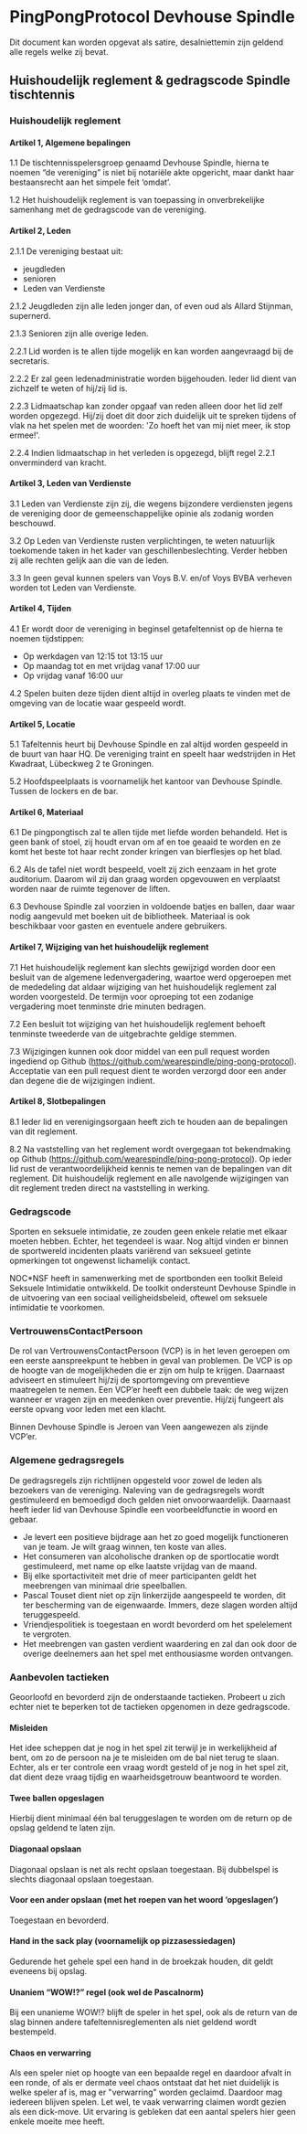 # PingPongProtocol Devhouse Spindle

Dit document kan worden opgevat als satire, desalniettemin zijn geldend alle regels welke zij bevat.

## Huishoudelijk reglement & gedragscode Spindle tischtennis

### Huishoudelijk reglement

#### Artikel 1, Algemene bepalingen

1.1 De tischtennis­spelersgroep genaamd Devhouse Spindle, hierna te noemen “de vereniging” is niet bij notariële akte opgericht, maar dankt haar bestaansrecht aan het simpele feit ‘omdat’.

1.2 Het huishoudelijk reglement is van toepassing in onverbrekelijke samenhang met de gedragscode van de vereniging.

#### Artikel 2, Leden

2.1.1 De vereniging bestaat uit:
  - jeugdleden
  - senioren
  - Leden van Verdienste

2.1.2 Jeugdleden zijn alle leden jonger dan, of even oud als Allard Stijnman, supernerd.

2.1.3 Senioren zijn alle overige leden.


2.2.1 Lid worden is te allen tijde mogelijk en kan worden aangevraagd bij de secretaris.

2.2.2 Er zal geen ledenadministratie worden bijgehouden. Ieder lid dient van zichzelf te weten of hij/zij lid is.

2.2.3 Lidmaatschap kan zonder opgaaf van reden alleen door het lid zelf worden opgezegd. Hij/zij doet dit door zich duidelijk uit te spreken tijdens of vlak na het spelen met de woorden: 'Zo hoeft het van mij niet meer, ik stop ermee!'.

2.2.4 Indien lidmaatschap in het verleden is opgezegd, blijft regel 2.2.1 onverminderd van kracht.

#### Artikel 3, Leden van Verdienste

3.1 Leden van Verdienste zijn zij, die wegens bijzondere verdiensten jegens de vereniging door de gemeenschappelijke opinie als zodanig worden beschouwd.

3.2 Op Leden van Verdienste rusten verplichtingen, te weten natuurlijk toekomende taken in het kader van geschillenbeslechting. Verder hebben zij alle rechten gelijk aan die van de leden.

3.3 In geen geval kunnen spelers van Voys B.V. en/of Voys BVBA verheven worden tot Leden van Verdienste.

#### Artikel 4, Tijden

4.1 Er wordt door de vereniging in beginsel getafeltennist op de hierna te noemen tijdstippen:

* Op werkdagen van 12:15 tot 13:15 uur
* Op maandag tot en met vrijdag vanaf 17:00 uur
* Op vrijdag vanaf 16:00 uur

4.2 Spelen buiten deze tijden dient altijd in overleg plaats te vinden met de omgeving van de locatie waar gespeeld wordt.

#### Artikel 5, Locatie

5.1 Tafeltennis heurt bij Devhouse Spindle en zal altijd worden gespeeld in de buurt van haar HQ. De vereniging traint en speelt haar wedstrijden in Het Kwadraat, Lübeckweg 2 te Groningen. 

5.2 Hoofdspeelplaats is voornamelijk het kantoor van Devhouse Spindle. Tussen de lockers en de bar.

#### Artikel 6, Materiaal

6.1 De pingpongtisch zal te allen tijde met liefde worden behandeld. Het is geen bank of stoel, zij houdt ervan om af en toe geaaid te worden en ze komt het beste tot haar recht zonder kringen van bierflesjes op het blad.

6.2 Als de tafel niet wordt bespeeld, voelt zij zich eenzaam in het grote auditorium. Daarom wil zij dan graag worden opgevouwen en verplaatst worden naar de ruimte tegenover de liften.

6.3 Devhouse Spindle zal voorzien in voldoende batjes en ballen, daar waar nodig aangevuld met boeken uit de bibliotheek. Materiaal is ook beschikbaar voor gasten en eventuele andere gebruikers.

#### Artikel 7, Wijziging van het huishoudelijk reglement

7.1 Het huishoudelijk reglement kan slechts gewijzigd worden door een besluit van de algemene ledenvergadering, waartoe werd opgeroepen met de mededeling dat aldaar wijziging van het huishoudelijk reglement zal worden voorgesteld. De termijn voor oproeping tot een zodanige vergadering moet tenminste drie minuten bedragen.

7.2 Een besluit tot wijziging van het huishoudelijk reglement behoeft tenminste tweederde van de uitgebrachte geldige stemmen.

7.3 Wijzigingen kunnen ook door middel van een pull request worden ingediend op Github (https://github.com/wearespindle/ping-pong-protocol). Acceptatie van een pull request dient te worden verzorgd door een ander dan degene die de wijzigingen indient.

#### Artikel 8, Slotbepalingen

8.1 Ieder lid en verenigingsorgaan heeft zich te houden aan de bepalingen van dit reglement.

8.2 Na vaststelling van het reglement wordt overgegaan tot bekendmaking op Github (https://github.com/wearespindle/ping-pong-protocol). Op ieder lid rust de verantwoordelijkheid kennis te nemen van de bepalingen van dit reglement. Dit huishoudelijk reglement en alle navolgende wijzigingen van dit reglement treden direct na vaststelling in werking.

### Gedragscode

Sporten en seksuele intimidatie, ze zouden geen enkele relatie met elkaar moeten hebben. Echter, het tegendeel is waar. Nog altijd vinden er binnen de sportwereld incidenten plaats variërend van seksueel getinte opmerkingen tot ongewenst lichamelijk contact.

NOC*NSF heeft in samenwerking met de sportbonden een toolkit Beleid Seksuele Intimidatie ontwikkeld. De toolkit ondersteunt Devhouse Spindle in de uitvoering van een sociaal veiligheidsbeleid, oftewel om seksuele intimidatie te voorkomen.

### VertrouwensContactPersoon

De rol van VertrouwensContactPersoon (VCP) is in het leven geroepen om een eerste aanspreekpunt te hebben in geval van problemen. De VCP is op de hoogte van de mogelijkheden die er zijn om hulp te krijgen. Daarnaast adviseert en stimuleert hij/zij de sportomgeving om preventieve maatregelen te nemen. Een VCP’er heeft een dubbele taak: de weg wijzen wanneer er vragen zijn en meedenken over preventie. Hij/zij fungeert als eerste opvang voor leden met een klacht. 

Binnen Devhouse Spindle is Jeroen van Veen aangewezen als zijnde VCP’er.

### Algemene gedragsregels

De gedragsregels zijn richtlijnen opgesteld voor zowel de leden als bezoekers van de vereniging. Naleving van de gedragsregels wordt gestimuleerd en bemoedigd doch gelden niet onvoorwaardelijk. Daarnaast heeft ieder lid van Devhouse Spindle een voorbeeldfunctie in woord en gebaar.

* Je levert een positieve bijdrage aan het zo goed mogelijk functioneren van je team. Je wilt graag winnen, ten koste van alles.
* Het consumeren van alcoholische dranken op de sportlocatie wordt gestimuleerd, met name op elke laatste vrijdag van de maand.
* Bij elke sportactiviteit met drie of meer participanten geldt het meebrengen van minimaal drie speelballen.
* Pascal Touset dient niet op zijn linkerzijde aangespeeld te worden, dit ter bescherming van de eigenwaarde. Immers, deze slagen worden altijd teruggespeeld.
* Vriendjespolitiek is toegestaan en wordt bevorderd om het spelelement te vergroten.
* Het meebrengen van gasten verdient waardering en zal dan ook door de overige deelnemers aan het spel met enthousiasme worden ontvangen.

### Aanbevolen tactieken

Geoorloofd en bevorderd zijn de onderstaande tactieken. Probeert u zich echter niet te beperken tot de tactieken opgenomen in deze gedragscode.

#### Misleiden

Het idee scheppen dat je nog in het spel zit terwijl je in werkelijkheid af bent, om zo de persoon na je te misleiden om de bal niet terug te slaan. Echter, als er ter controle een vraag wordt gesteld of je nog in het spel zit, dat dient deze vraag tijdig en waarheidsgetrouw beantwoord te worden.

#### Twee ballen opgeslagen
Hierbij dient minimaal één bal teruggeslagen te worden om de return op de opslag geldend te laten zijn.

#### Diagonaal opslaan
Diagonaal opslaan is net als recht opslaan toegestaan. Bij dubbelspel is slechts diagonaal opslaan toegestaan. 

#### Voor een ander opslaan (met het roepen van het woord ‘opgeslagen’)
Toegestaan en bevorderd. 

#### Hand in the sack play (voornamelijk op pizzasessie­dagen)
Gedurende het gehele spel een hand in de broekzak houden, dit geldt eveneens bij opslag.

#### Unaniem “WOW!?” regel (ook wel de Pascal­norm)
Bij een unanieme WOW!? blijft de speler in het spel, ook als de return van de slag binnen andere tafeltennisreglementen als niet geldend wordt bestempeld. 

#### Chaos en verwarring
Als een speler niet op hoogte van een bepaalde regel en daardoor afvalt in een ronde, of als er dermate veel chaos ontstaat dat het niet duidelijk is welke speler af is, mag er "verwarring" worden geclaimd. Daardoor mag iedereen blijven spelen. Let wel, te vaak verwarring claimen wordt gezien als een dick-move. Uit ervaring is gebleken dat een aantal spelers hier geen enkele moeite mee heeft.
